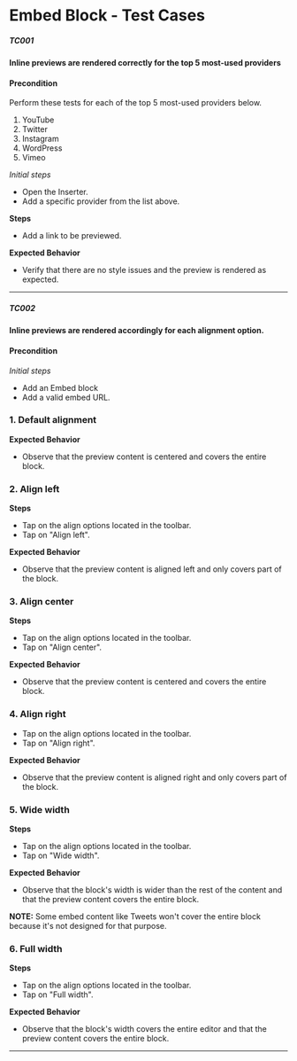 # Embed Block - Test Cases
##### TC001

**Inline previews are rendered correctly for the top 5 most-used providers**

#### **Precondition**

Perform these tests for each of the top 5 most-used providers below. 
 1. YouTube
 2. Twitter
 3. Instagram
 4. WordPress
 5. Vimeo

*Initial steps* 

- Open the Inserter. 
- Add a specific provider from the list above. 

**Steps**
- Add a link to be previewed. 

**Expected Behavior**
- Verify that there are no style issues and the preview is rendered as expected.

--------------------------------------------------------------------------------

##### TC002

**Inline previews are rendered accordingly for each alignment option.**

#### **Precondition**

*Initial steps* 

- Add an Embed block
- Add a valid embed URL.


### 1. Default alignment

**Expected Behavior**
- Observe that the preview content is centered and covers the entire block.

### 2. Align left

**Steps**
- Tap on the align options located in the toolbar.
- Tap on "Align left".

**Expected Behavior**
- Observe that the preview content is aligned left and only covers part of the block.

### 3. Align center

**Steps**
- Tap on the align options located in the toolbar.
- Tap on "Align center".

**Expected Behavior**
- Observe that the preview content is centered and covers the entire block.

### 4. Align right
- Tap on the align options located in the toolbar.
- Tap on "Align right".

**Expected Behavior**
- Observe that the preview content is aligned right and only covers part of the block.

### 5. Wide width
**Steps**
- Tap on the align options located in the toolbar.
- Tap on "Wide width".

**Expected Behavior**
- Observe that the block's width is wider than the rest of the content and that the preview content covers the entire block.

**NOTE:** Some embed content like Tweets won't cover the entire block because it's not designed for that purpose.

### 6. Full width
**Steps**
- Tap on the align options located in the toolbar.
- Tap on "Full width".

**Expected Behavior**
- Observe that the block's width covers the entire editor and that the preview content covers the entire block.


--------------------------------------------------------------------------------
